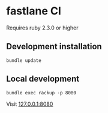 # fastlane CI

Requires ruby 2.3.0 or higher

## Development installation

```
bundle update
```

## Local development

```
bundle exec rackup -p 8080
```

Visit [127.0.0.1:8080](http://127.0.0.1:8080/)
